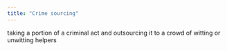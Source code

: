 ```yaml
---
title: "Crime sourcing"
---
```

taking a portion of a criminal act and outsourcing it to a crowd of witting or unwitting helpers

